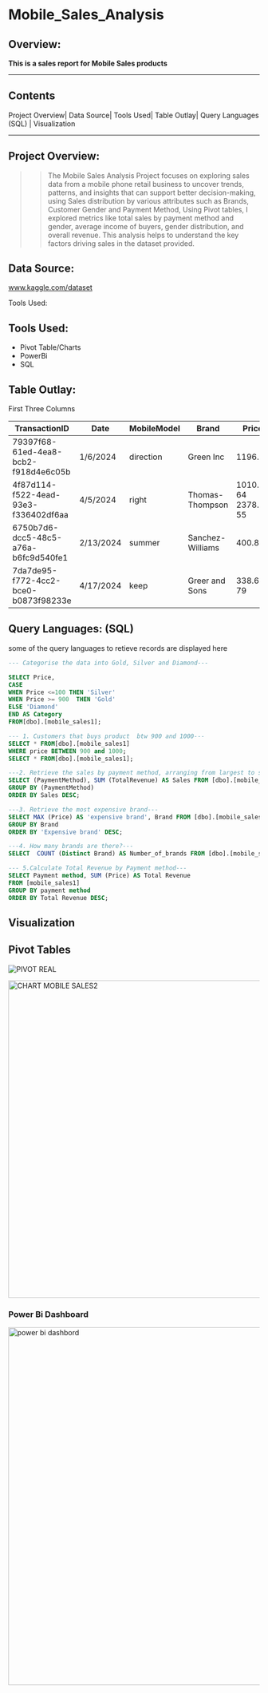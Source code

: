 # Mobile_Sales_Analysis

## Overview:
**This is a sales report for Mobile Sales products**

---

## Contents
Project Overview| Data Source| Tools Used| Table Outlay| Query Languages (SQL) | Visualization

---


## Project Overview:

>>The Mobile Sales Analysis Project focuses on exploring sales data from a mobile phone retail business to  uncover  trends, patterns, and insights that can support better decision-making, using Sales distribution by various attributes such as Brands, Customer Gender and Payment Method, Using Pivot tables, I explored metrics like total sales by payment method and gender, average income of buyers, gender distribution, and overall revenue. This analysis helps to understand the key factors driving sales in the dataset provided.

## Data Source:
www.kaggle.com/dataset

Tools Used:
 ## Tools Used:
+ Pivot Table/Charts
+ PowerBi
+ SQL

## Table Outlay:
  First Three Columns

|TransactionID|	Date	|MobileModel	|Brand	|Price	|UnitsSold|	TotalRevenue	|CustomerAge	|CustomerGender	|Location	|PaymentMethod|
|-------|-------|-------|-------|-------|-------|-------|-------|-------|-------|-------|
|79397f68-61ed-4ea8-bcb2-f918d4e6c05b	|1/6/2024|	direction	|Green Inc|	1196.95|	85	|28002.8	|32	|Female	|Port Erik|	Online|
|4f87d114-f522-4ead-93e3-f336402df6aa|	4/5/2024|right|	Thomas-Thompson	|1010.34	64	2378.82	55	|Female|	East |Linda|	Credit Card|
|6750b7d6-dcc5-48c5-a76a-b6fc9d540fe1|	2/13/2024|	summer|	Sanchez-Williams|	400.8|	95	|31322.56|	57|	Male|	East| Angelicastad|	Online|
|7da7de95-f772-4cc2-bce0-b0873f98233e|	4/17/2024	|keep|	Greer and Sons|	338.6	79|	31159.75|	46|	Other	|East| Kevin|	Cash|

## Query Languages: (SQL)
some of the query languages to retieve records are displayed here

```SQL
--- Categorise the data into Gold, Silver and Diamond---

SELECT Price,
CASE
WHEN Price <=100 THEN 'Silver'
WHEN Price >= 900  THEN 'Gold'
ELSE 'Diamond'
END AS Category
FROM[dbo].[mobile_sales1];

```

```SQL
--- 1. Customers that buys product  btw 900 and 1000---
SELECT * FROM[dbo].[mobile_sales1] 
WHERE price BETWEEN 900 and 1000;
SELECT * FROM[dbo].[mobile_sales1];
```

```SQL
---2. Retrieve the sales by payment method, arranging from largest to smallest amount---
SELECT (PaymentMethod), SUM (TotalRevenue) AS Sales FROM [dbo].[mobile_sales1]
GROUP BY (PaymentMethod)
ORDER BY Sales DESC;

```

```SQL
---3. Retrieve the most expensive brand---
SELECT MAX (Price) AS 'expensive brand', Brand FROM [dbo].[mobile_sales1]
GROUP BY Brand
ORDER BY 'Expensive brand' DESC;

```

```SQL
---4. How many brands are there?---
SELECT  COUNT (Distinct Brand) AS Number_of_brands FROM [dbo].[mobile_sales1];

```

```SQL
--- 5.Calculate Total Revenue by Payment method---
SELECT Payment method, SUM (Price) AS Total Revenue
FROM [mobile_sales1]
GROUP BY payment method
ORDER BY Total Revenue DESC;

```

## Visualization
## Pivot Tables


  ![PIVOT REAL](https://github.com/user-attachments/assets/91dc78cb-fae0-4deb-a25e-ecb91f444dab)

  
<img width="1426" height="636" alt="CHART MOBILE SALES2" src="https://github.com/user-attachments/assets/41827164-df59-440e-99a1-86857b7b434b" />

### Power Bi Dashboard


<img width="1120" height="717" alt="power bi dashbord" src="https://github.com/user-attachments/assets/66c7d19e-fc51-4403-b730-e36cf249a1dc" />
